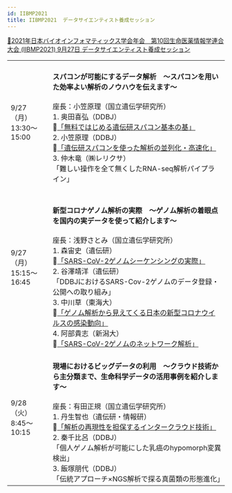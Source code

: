 ```yaml
---
id: IIBMP2021
title: IIBMP2021  データサイエンティスト養成セッション
---
```




[&#x1f517;<u>2021年日本バイオインフォマティックス学会年会　第10回生命医薬情報学連合大会 (IIBMP2021) 9月27日 データサイエンティスト養成セッション</u>](https://www.jsbi.org/iibmp2021/ddbj_session/)

  <table>
  <tr>
  <td>9/27（月）<br />13:30〜15:00</td> 
  <td>
  <h4>スパコンが可能にするデータ解析　〜スパコンを用いた効率よい解析のノウハウを伝えます〜</h4>
  座長：小笠原理（国立遺伝学研究所）
  <br />
  1. 奥田喜弘（DDBJ）<br />&#x1f517;<u><a href="https://www.youtube.com/playlist?list=PL_dbAF_dbOEqpnyqPlXxwZTpjmrNsPy50">「無料ではじめる遺伝研スパコン基本の基」</a></u>
  <br />
  2. 小笠原理（DDBJ）<br />&#x1f517;<u><a href="https://www.youtube.com/playlist?list=PL_dbAF_dbOErzUIYuBu_4DSQCv-X3pARC">「遺伝研スパコンを使った解析の並列化・高速化」</a></u>
  <br />
  3. 仲木竜（㈱レリクサ）<br />「難しい操作を全て無くしたRNA-seq解析パイプライン」
  </td>
  </tr>
  
  <tr>
  <td>9/27（月）<br />15:15〜16:45</td>
  <td>
　<h4>新型コロナゲノム解析の実際　〜ゲノム解析の着眼点を国内の実データを使って紹介します〜</h4>
  座長：浅野さとみ（国立遺伝学研究所）
  <br />
  1. 森宙史（遺伝研）<br />&#x1f517;<u><a href="https://www.youtube.com/playlist?list=PL_dbAF_dbOEoFmjuLCs5yqTV01RcNGqNQ">「SARS-CoV-2ゲノムシーケンシングの実際」</a></u>
  <br />
  2. 谷澤靖洋（遺伝研）<br />「DDBJにおけるSARS-Cov-2ゲノムのデータ登録・公開への取り組み」
  <br />
  3. 中川草（東海大）<br />&#x1f517;<u><a href="https://www.youtube.com/playlist?list=PL_dbAF_dbOErw9z5bzxrM0psq_HaBeslU">「ゲノム解析から見えてくる日本の新型コロナウイルスの感染動向」</a></u>
  <br />
  4. 阿部貴志（新潟大）<br />&#x1f517;<u><a href="https://www.youtube.com/playlist?list=PL_dbAF_dbOEpKA5dWTiHIkLTKefc0yqLt">「SARS-CoV-2ゲノムのネットワーク解析」</a></u>
  </td>
  </tr>
  
  <tr>
  <td>9/28（火）<br />8:45〜10:15</td>
  <td>
  <h4>現場におけるビッグデータの利用　〜クラウド技術から主分類まで、生命科学データの活用事例を紹介します〜</h4>
  座長：有田正規（国立遺伝学研究所）
  <br />
  1. 丹生智也（遺伝研・情報研）<br />&#x1f517;<u><a href="https://www.youtube.com/playlist?list=PL_dbAF_dbOEorgG4AHl5ws_y_JFhELLPh">「解析の再現性を担保するインタークラウド技術」</a></u>
  <br />
  2. 秦千比呂（DDBJ）<br />「個人ゲノム解析が可能にした乳癌のhypomorph変異検出」
  <br />
  3. 飯塚朋代（DDBJ）<br />「伝統アプローチ×NGS解析で探る真菌類の形態進化」
  </td>
  </tr>
  </table>


